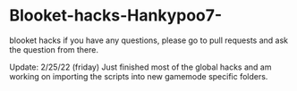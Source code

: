 # Blooket-hacks-Hankypoo7-
blooket hacks
if you have any questions, please go to pull requests and ask the question from there.

Update: 2/25/22 (friday)
Just finished most of the global hacks and am working on importing the scripts into new gamemode specific folders.
